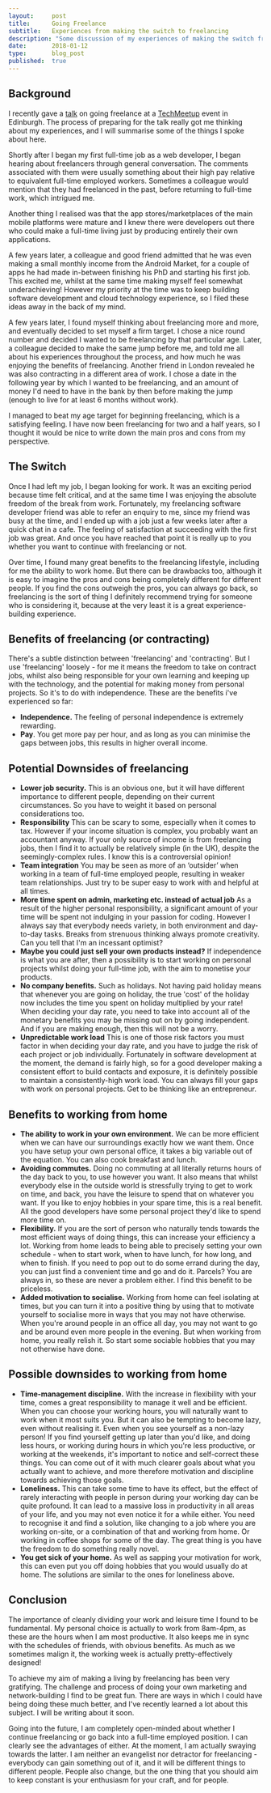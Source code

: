 ```yaml
---
layout:     post
title:      Going Freelance
subtitle:   Experiences from making the switch to freelancing
description: "Some discussion of my experiences of making the switch from full-time employment to become a freelance web developer, including some pros and cons of working from home"
date:       2018-01-12
type:       blog_post
published:  true
---
```


## Background
I recently gave a [talk](https://youtu.be/bdfuv9c3WLM?t=2589) on going freelance at a [TechMeetup](http://techmeetup.co.uk/) event in Edinburgh.
The process of preparing for the talk really got me thinking about my experiences, and I will summarise some of the
things I spoke about here.

Shortly after I began my first full-time job as a web developer, I began hearing about freelancers through general conversation.
The comments associated with them were usually something about their high pay relative to equivalent full-time employed
workers. Sometimes a colleague would mention that
they had freelanced in the past, before returning to full-time work, which intrigued me.

Another thing I realised was that the app stores/marketplaces of the main mobile
platforms were mature and I knew there were developers out there who could make a full-time living just by producing
entirely their own applications.

A few years later, a colleague and good friend admitted that he was even making a small monthly income from the Android Market, for a couple
of apps he had made in-between finishing his PhD and starting his first job. This excited me, whilst at the same time making
myself feel somewhat underachieving! However my priority at the time was to keep building software development and
cloud technology experience, so I filed these ideas away in the back of my mind.

A few years later, I found myself thinking about freelancing more and more, and eventually decided to set myself a firm target. I
chose a nice round number and decided I wanted to be freelancing by that particular age. Later, a colleague decided to make
the same jump before me, and told me all about his experiences throughout the process, and how much he was enjoying the
benefits of freelancing. Another friend in London revealed he was also contracting in a different area of work.
I chose a date in the following year by which I wanted to be freelancing, and an amount of money I'd
need to have in the bank by then before making the jump (enough to live for at least 6 months without work).

I managed to beat my age target for beginning freelancing, which is a satisfying feeling. I have now been freelancing
for two and a half years, so I thought it would be nice to write down the main pros and cons from my perspective.

## The Switch
Once I had left my job, I began looking for work. It was an exciting period because time felt critical, and at the same
time I was enjoying the absolute freedom of the break from work. Fortunately, my freelancing software developer friend was able to refer
an enquiry to me, since my friend was busy at the time, and I ended up with a job just a few weeks later after a quick
chat in a cafe. The feeling of satisfaction at succeeding with the first job was great. And once you have reached that point
it is really up to you whether you want to continue with freelancing or not.

Over time, I found many great benefits to the freelancing lifestyle, including for me the ability to work home.
But there can be drawbacks too, although it is easy to imagine the pros
and cons being completely different for different people. If you find the cons outweigh the pros, you can always go back, so
freelancing is the sort of thing I definitely recommend trying for someone who is considering it, because at the very
least it is a great experience-building experience.

## Benefits of freelancing (or contracting)
There's a subtle distinction between 'freelancing' and 'contracting'. But I use 'freelancing' loosely - for me it means the freedom to take on contract jobs,
whilst also being responsible for your own learning and keeping up with the technology, and the potential for making
money from personal projects. So it's to do with independence. These are the benefits i've experienced so far:

* **Independence.** The feeling of personal independence is extremely rewarding.
* **Pay**. You get more pay per hour, and as long as you can minimise the gaps between jobs, this results in higher overall
income.

## Potential Downsides of freelancing
* **Lower job security.** This is an obvious one, but it will have different importance to different people, depending on their
current circumstances. So you have to weight it based on personal considerations too.
* **Responsibility** This can be scary to some, especially when it comes to tax. However if your income situation is complex,
 you probably want an accountant anyway. If your only source of income is from freelancing jobs, then I find it to actually
 be relatively simple (in the UK), despite the seemingly-complex rules. I know this is a controversial opinion!
 * **Team integration** You may be seen as more of an ‘outsider’ when working in a team of full-time employed people, resulting
 in weaker team relationships. Just try to be super easy to work with and helpful at all times.
 * **More time spent on admin, marketing etc. instead of actual job** As a result of the higher personal responsibility,
 a significant amount of your time will be spent not indulging in your passion for coding. However I always say that
 everybody needs variety, in both environment and day-to-day tasks. Breaks from strenuous thinking always promote
 creativity. Can you tell that I'm an incessant optimist?
 * **Maybe you could just sell your own products instead?** If independence is what you are after, then a possibility is
 to start working on personal projects whilst doing your full-time job, with the aim to monetise your products.
 * **No company benefits.** Such as holidays. Not having paid holiday means that whenever you are going on holiday, the true 'cost' of the holiday
now includes the time you spent on holiday multiplied by your rate! When deciding your day rate, you need to take into account all
of the monetary benefits you may be missing out on by going independent. And if you are making enough, then this will not be a worry.
* **Unpredictable work load** This is one of those risk factors you must factor in when deciding your day rate, and you have to
judge the risk of each project or job individually. Fortunately in software development at the moment, the demand is fairly high,
so for a good developer making a consistent effort to build contacts and exposure, it is definitely possible to maintain a consistently-high
work load. You can always fill your gaps with work on personal projects. Get to be thinking like an entrepreneur.

## Benefits to working from home
* **The ability to work in your own environment.** We can be more efficient when we can have our surroundings exactly
how we want them. Once you have setup your own personal office, it takes a big variable out of the equation. You
can also cook breakfast and lunch.
* **Avoiding commutes.** Doing no commuting at all literally returns hours of the day back to you,
to use however you want. It also means that whilst everybody else in the outside world is stressfully trying to get to work on time, and back,
you have the leisure to spend that on whatever you want. If you like to enjoy hobbies in your spare time, this is a real benefit.
All the good developers have some personal project they'd like to spend more time on.
* **Flexibility.** If you are the sort of person
who naturally tends towards the most efficient ways of doing things, this can increase your efficiency a lot. Working from home
leads to being able to precisely setting your own schedule - when to start work, when to have lunch, for how long, and when to finish.
If you need to pop out to do some errand during the day, you can just find a convenient time
and go and do it. Parcels? You are always in, so these are never a problem either. I find this benefit to be priceless.
* **Added motivation to socialise.** Working from home can feel isolating at times, but you can turn it into a positive thing
by using that to motivate yourself to socialise more in ways that you may not have otherwise. When you're around people in an office all day, you may not want to go
and be around even more people in the evening. But when working from home, you really relish it. So start some sociable hobbies that
you may not otherwise have done.

## Possible downsides to working from home
* **Time-management discipline.** With the increase in flexibility with your time, comes a great responsibility to manage it well and be efficient. When
you can choose your working hours, you will naturally want to work when it most suits you. But it can also be tempting to
become lazy, even without realising it. Even when you see yourself as a non-lazy person! If you find yourself getting up later than you'd like,
and doing less hours, or working during hours in which you're less productive, or working at the weekends, it's important to notice and self-correct these things.
You can come out of it with much clearer goals about what you actually want to achieve, and more therefore motivation and discipline towards achieving those goals.
* **Loneliness.** This can take some time to have its effect, but the effect of rarely interacting with people in person during
your working day can be quite
profound. It can lead to a massive loss in productivity in all areas of your life,
and you may not even notice it for a while either. You need to recognise it and find a solution, like changing to a job
where you are working on-site, or a combination of that and working from home. Or working in coffee shops for some of the day.
The great thing is you have the freedom to do something really novel.
* **You get sick of your home.** As well as sapping your motivation for work, this can even put you off doing hobbies that you would
usually do at home. The solutions are similar to the ones for loneliness above.


## Conclusion
The importance of cleanly dividing your work and leisure time I found to be fundamental. My personal choice is actually to work from 8am-4pm,
as these are the hours when I am most productive. It also keeps me in sync with the schedules of friends, with obvious benefits.
As much as we sometimes malign it, the working week is actually pretty-effectively designed!

To achieve my aim of making a living by freelancing has been very gratifying. The challenge and process of doing
your own marketing and network-building I find to be great fun. There are ways in which I could have being doing these much better,
and I've recently learned a lot about this subject. I will be writing about it soon.

Going into the future, I am completely open-minded about whether I continue freelancing or go back into a
full-time employed position. I can clearly see the advantages of either. At the moment, I am actually swaying towards
the latter. I am neither an evangelist nor detractor for freelancing - everybody can gain something out of it, and
it will be different things to different people. People also change, but the one thing that you should aim to keep constant
is your enthusiasm for your craft, and for people.